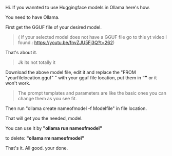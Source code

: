 Hi. If you wannted to use Huggingface models in Ollama here's how.

You need to have Ollama.


First get the GGUF file of your desired model.
>( If your selected model does not have a GGUF file go to this yt video I found.:
https://youtu.be/fnvZJU5Fj3Q?t=262)

That's about it.

>Jk its not totally it


Download the above model file, edit it and replace the "FROM "yourfilelocation.gguf" " with your gguf file location, put them in **""** or it won't work.


>The prompt templates and parameters are like the basic ones you can change them as you see fit.


Then run "ollama create nameofmodel -f Modelfile" in file location.


That will get you the needed, model.


You can use it by **"ollama run nameofmodel"**


to delete: **"ollama rm nameofmodel"**


That's it. All good. your done.
